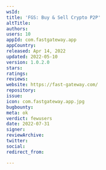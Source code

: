```yaml
---
wsId: 
title: 'FGS: Buy & Sell Crypto P2P'
altTitle: 
authors: 
users: 10
appId: com.fastgateway.app
appCountry: 
released: Apr 14, 2022
updated: 2022-05-10
version: 1.0.2.0
stars: 
ratings: 
reviews: 
website: https://fast-gateway.com/
repository: 
issue: 
icon: com.fastgateway.app.jpg
bugbounty: 
meta: ok
verdict: fewusers
date: 2022-07-31
signer: 
reviewArchive: 
twitter: 
social: 
redirect_from: 

---
```


